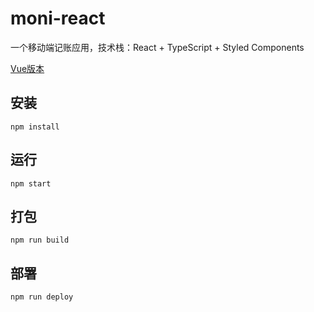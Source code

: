 # moni-react

一个移动端记账应用，技术栈：React + TypeScript + Styled Components

[Vue版本](https://github.com/csdoker/moni)

## 安装

```
npm install
```

## 运行

```
npm start
```

## 打包

```
npm run build
```

## 部署

```
npm run deploy
```